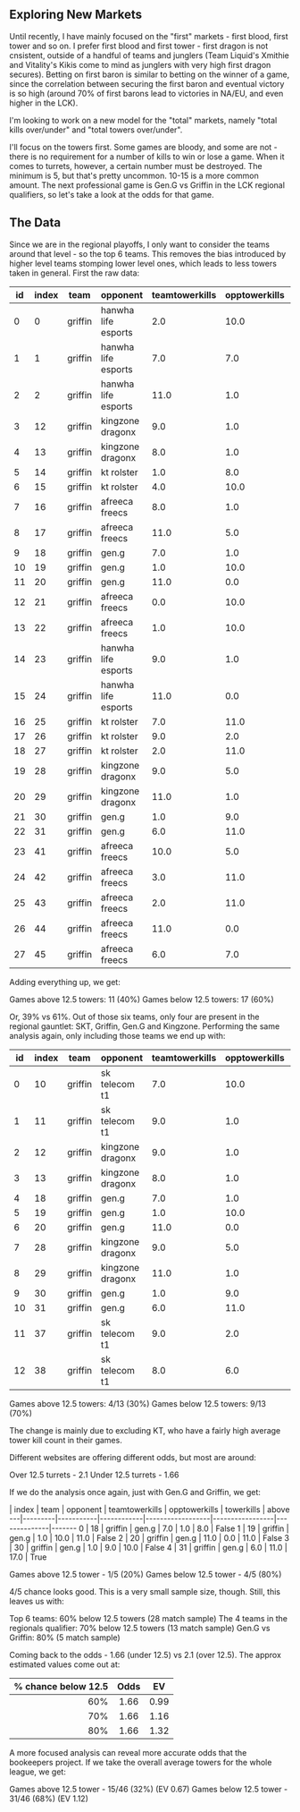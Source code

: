 ## Exploring New Markets

Until recently, I have mainly focused on the "first" markets - first blood, first tower and so on. I prefer first blood and first tower - first dragon is not cnsistent, outside of a handful of teams and junglers (Team Liquid's Xmithie and Vitality's Kikis come to mind as junglers with very high first dragon secures). Betting on first baron is similar to betting on the winner of a game, since the correlation between securing the first baron and eventual victory is so high (around 70% of first barons lead to victories in NA/EU, and even higher in the LCK).

I'm looking to work on a new model for the "total" markets, namely "total kills over/under" and "total towers over/under". 

I'll focus on the towers first. Some games are bloody, and some are not - there is no requirement for a number of kills to win or lose a game. When it comes to turrets, however, a certain number must be destroyed. The minimum is 5, but that's pretty uncommon. 10-15 is a more common amount. The next professional game is Gen.G vs Griffin in the LCK regional qualifiers, so let's take a look at the odds for that game.

## The Data

Since we are in the regional playoffs, I only want to consider the teams around that level - so the top 6 teams. This removes the bias introduced by higher level teams stomping lower level ones, which leads to less towers taken in general. First the raw data:

id  |  index  |  team     |  opponent             |  teamtowerkills  |  opptowerkills  |  towerkills  |  above
----|---------|-----------|-----------------------|------------------|-----------------|--------------|-------
0   |  0      |  griffin  |  hanwha life esports  |  2.0             |  10.0           |  12.0        |  False
1   |  1      |  griffin  |  hanwha life esports  |  7.0             |  7.0            |  14.0        |  True
2   |  2      |  griffin  |  hanwha life esports  |  11.0            |  1.0            |  12.0        |  False
3   |  12     |  griffin  |  kingzone dragonx     |  9.0             |  1.0            |  10.0        |  False
4   |  13     |  griffin  |  kingzone dragonx     |  8.0             |  1.0            |  9.0         |  False
5   |  14     |  griffin  |  kt rolster           |  1.0             |  8.0            |  9.0         |  False
6   |  15     |  griffin  |  kt rolster           |  4.0             |  10.0           |  14.0        |  True
7   |  16     |  griffin  |  afreeca freecs       |  8.0             |  1.0            |  9.0         |  False
8   |  17     |  griffin  |  afreeca freecs       |  11.0            |  5.0            |  16.0        |  True
9   |  18     |  griffin  |  gen.g                |  7.0             |  1.0            |  8.0         |  False
10  |  19     |  griffin  |  gen.g                |  1.0             |  10.0           |  11.0        |  False
11  |  20     |  griffin  |  gen.g                |  11.0            |  0.0            |  11.0        |  False
12  |  21     |  griffin  |  afreeca freecs       |  0.0             |  10.0           |  10.0        |  False
13  |  22     |  griffin  |  afreeca freecs       |  1.0             |  10.0           |  11.0        |  False
14  |  23     |  griffin  |  hanwha life esports  |  9.0             |  1.0            |  10.0        |  False
15  |  24     |  griffin  |  hanwha life esports  |  11.0            |  0.0            |  11.0        |  False
16  |  25     |  griffin  |  kt rolster           |  7.0             |  11.0           |  18.0        |  True
17  |  26     |  griffin  |  kt rolster           |  9.0             |  2.0            |  11.0        |  False
18  |  27     |  griffin  |  kt rolster           |  2.0             |  11.0           |  13.0        |  True
19  |  28     |  griffin  |  kingzone dragonx     |  9.0             |  5.0            |  14.0        |  True
20  |  29     |  griffin  |  kingzone dragonx     |  11.0            |  1.0            |  12.0        |  False
21  |  30     |  griffin  |  gen.g                |  1.0             |  9.0            |  10.0        |  False
22  |  31     |  griffin  |  gen.g                |  6.0             |  11.0           |  17.0        |  True
23  |  41     |  griffin  |  afreeca freecs       |  10.0            |  5.0            |  15.0        |  True
24  |  42     |  griffin  |  afreeca freecs       |  3.0             |  11.0           |  14.0        |  True
25  |  43     |  griffin  |  afreeca freecs       |  2.0             |  11.0           |  13.0        |  True
26  |  44     |  griffin  |  afreeca freecs       |  11.0            |  0.0            |  11.0        |  False
27  |  45     |  griffin  |  afreeca freecs       |  6.0             |  7.0            |  13.0        |  True

Adding everything up, we get:

Games above 12.5 towers: 11 (40%)
Games below 12.5 towers: 17 (60%)

Or, 39% vs 61%. Out of those six teams, only four are present in the regional gauntlet: SKT, Griffin, Gen.G and Kingzone. Performing the same analysis again, only including those teams we end up with: 

 id |  index  |  team     |  opponent          |  teamtowerkills  |  opptowerkills  |  towerkills  |  above
----|---------|-----------|--------------------|------------------|-----------------|--------------|-------
0   |  10     |  griffin  |  sk telecom t1     |  7.0             |  10.0           |  17.0        |  True
1   |  11     |  griffin  |  sk telecom t1     |  9.0             |  1.0            |  10.0        |  False
2   |  12     |  griffin  |  kingzone dragonx  |  9.0             |  1.0            |  10.0        |  False
3   |  13     |  griffin  |  kingzone dragonx  |  8.0             |  1.0            |  9.0         |  False
4   |  18     |  griffin  |  gen.g             |  7.0             |  1.0            |  8.0         |  False
5   |  19     |  griffin  |  gen.g             |  1.0             |  10.0           |  11.0        |  False
6   |  20     |  griffin  |  gen.g             |  11.0            |  0.0            |  11.0        |  False
7   |  28     |  griffin  |  kingzone dragonx  |  9.0             |  5.0            |  14.0        |  True
8   |  29     |  griffin  |  kingzone dragonx  |  11.0            |  1.0            |  12.0        |  False
9   |  30     |  griffin  |  gen.g             |  1.0             |  9.0            |  10.0        |  False
10  |  31     |  griffin  |  gen.g             |  6.0             |  11.0           |  17.0        |  True
11  |  37     |  griffin  |  sk telecom t1     |  9.0             |  2.0            |  11.0        |  False
12  |  38     |  griffin  |  sk telecom t1     |  8.0             |  6.0            |  14.0        |  True

Games above 12.5 towers: 4/13 (30%)
Games below 12.5 towers: 9/13 (70%)

The change is mainly due to excluding KT, who have a fairly high average tower kill count in their games.

Different websites are offering different odds, but most are around:

Over 12.5 turrets  - 2.1
Under 12.5 turrets - 1.66

If we do the analysis once again, just with Gen.G and Griffin, we get:

   |  index  |  team     |  opponent  |  teamtowerkills  |  opptowerkills  |  towerkills  |  above
---|---------|-----------|------------|------------------|-----------------|--------------|-------
0  |  18     |  griffin  |  gen.g     |  7.0             |  1.0            |  8.0         |  False
1  |  19     |  griffin  |  gen.g     |  1.0             |  10.0           |  11.0        |  False
2  |  20     |  griffin  |  gen.g     |  11.0            |  0.0            |  11.0        |  False
3  |  30     |  griffin  |  gen.g     |  1.0             |  9.0            |  10.0        |  False
4  |  31     |  griffin  |  gen.g     |  6.0             |  11.0           |  17.0        |  True

Games above 12.5 tower - 1/5 (20%)
Games below 12.5 tower - 4/5 (80%)

4/5 chance looks good. This is a very small sample size, though. Still, this leaves us with:

Top 6 teams: 60% below 12.5 towers (28 match sample)
The 4 teams in the regionals qualifier: 70% below 12.5 towers (13 match sample)
Gen.G vs Griffin: 80% (5 match sample)

Coming back to the odds - 1.66 (under 12.5) vs 2.1 (over 12.5). The approx estimated values come out at:

% chance below 12.5 | Odds | EV
----: | :----: | -------
60% | 1.66     | 0.99
70% | 1.66     | 1.16
80% | 1.66     | 1.32

A more focused analysis can reveal more accurate odds that the bookeepers project. If we take the overall average towers for the whole league, we get:

Games above 12.5 tower - 15/46 (32%) (EV 0.67)
Games below 12.5 tower - 31/46 (68%) (EV 1.12)


